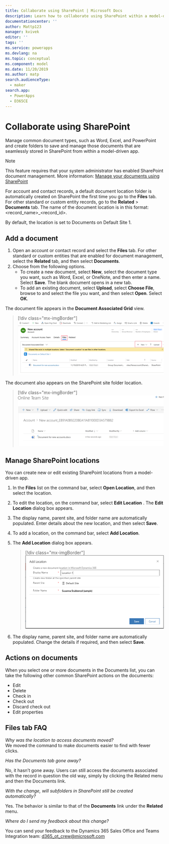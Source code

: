 ```yaml
---
title: Collaborate using SharePoint | Microsoft Docs
description: Learn how to collaborate using SharePoint within a model-driven app
documentationcenter: ''
author: Mattp123
manager: kvivek
editor: ''
tags: ''
ms.service: powerapps
ms.devlang: na
ms.topic: conceptual
ms.component: model
ms.date: 11/20/2019
ms.author: matp
search.audienceType: 
  - maker
search.app: 
  - PowerApps
  - D365CE
---
```


# Collaborate using SharePoint 

Manage common document types, such as Word, Excel, and PowerPoint and create folders to save and manage those documents that are seamlessly stored in SharePoint from within a model-driven app. 

> [!NOTE]
> This feature requires that your system administrator has enabled SharePoint document management. More information: [Manage your documents using SharePoint](/power-platform/admin/manage-documents-using-sharepoint)

For account and contact records, a default document location folder is automatically created on SharePoint the first time you go to the **Files** tab. For other standard or custom entity records, go to the **Related** > **Documents** tab. The name of the document location is in this format: <record_name>_<record_id>.

By default, the location is set to Documents on Default Site 1.

## Add a document
1.	Open an account or contact record and select the **Files** tab. For other standard or custom entities that are enabled for document management, select the **Related** tab, and then select **Documents**.
2.	Choose from the following options. 
    - To create a new document, select **New**, select the document type you want, such as Word, Excel, or OneNote, and then enter a name. Select **Save**. The blank document opens in a new tab. 
    - To add an existing document, select **Upload**, select **Choose File**, browse to and select the file you want, and then select **Open**. Select **OK**. 

The document file appears in the **Document Associated Grid** view. 

> [!div class="mx-imgBorder"] 
> ![](media/add-doc-sharepoint.png "Add document to SharePoint")

The document also appears on the SharePoint site folder location. 

> [!div class="mx-imgBorder"] 
> ![](media/doc-on-sharepoint.png "Document on SharePoint")

## Manage SharePoint locations
You can create new or edit existing SharePoint locations from a model-driven app.

1. In the **Files** list on the command bar, select **Open Location**, and then select the location.
2. To edit the location, on the command bar, select **Edit Location** <location name>.
The **Edit Location** dialog box appears.
3. The display name, parent site, and folder name are automatically populated. Enter details about the new location, and then select **Save**.
4. To add a location, on the command bar, select **Add Location**.
5. The **Add Location** dialog box appears.

    > [!div class="mx-imgBorder"] 
    > ![](media/add-location-dialog-box.png "Add location dialog box")
6. The display name, parent site, and folder name are automatically populated. Change the details if required, and then select **Save**.

## Actions on documents
When you select one or more documents in the Documents list, you can take the following other common SharePoint actions on the documents:
- Edit
- Delete
- Check in
- Check out
- Discard check out
- Edit properties

## Files tab FAQ
*Why was the location to access documents moved?* <br />We moved the command to make documents easier to find with fewer clicks.

*Has the Documents tab gone away?*

No, it hasn’t gone away. Users can still access the documents associated with the record in question the old way, simply by clicking the Related menu and then the Documents link.

*With the change, will subfolders in SharePoint still be created automatically?*

Yes. The behavior is similar to that of the **Documents** link under the **Related** menu.

*Where do I send my feedback about this change?*

You can send your feedback to the Dynamics 365 Sales Office and Teams Integration team: d365_ot_crew@microsoft.com

